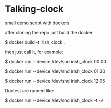 # Talking-clock
small demo script with dockers

after cloning the repo just build the docker

$ docker build -t irish_clock .

then just call it, for example:

$ docker run --device /dev/snd irish_clock 00:00

$ docker run --device /dev/snd irish_clock 01:30

$ docker run --device /dev/snd irish_clock 12:05

Doctest are runned like:

$ docker run --device /dev/snd irish_clock -t -v

